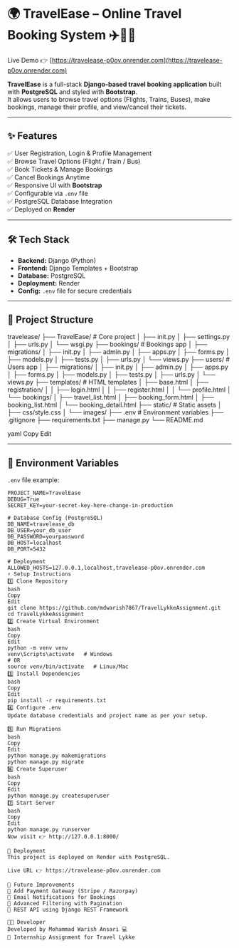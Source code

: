# 🌍 TravelEase – Online Travel Booking System ✈️🚆🚌

Live Demo 👉 [https://travelease-p0ov.onrender.com](https://travelease-p0ov.onrender.com)

**TravelEase** is a full-stack **Django-based travel booking application** built with **PostgreSQL** and styled with **Bootstrap**.  
It allows users to browse travel options (Flights, Trains, Buses), make bookings, manage their profile, and view/cancel their tickets.

---

## ✨ Features

✅ User Registration, Login & Profile Management  
✅ Browse Travel Options (Flight / Train / Bus)  
✅ Book Tickets & Manage Bookings  
✅ Cancel Bookings Anytime  
✅ Responsive UI with **Bootstrap**  
✅ Configurable via `.env` file  
✅ PostgreSQL Database Integration  
✅ Deployed on **Render**

---

## 🛠️ Tech Stack

- **Backend:** Django (Python)
- **Frontend:** Django Templates + Bootstrap
- **Database:** PostgreSQL
- **Deployment:** Render
- **Config:** `.env` file for secure credentials

---

## 📂 Project Structure

travelease/
├── TravelEase/ # Core project
│ ├── init.py
│ ├── settings.py
│ ├── urls.py
│ └── wsgi.py
├── bookings/ # Bookings app
│ ├── migrations/
│ ├── init.py
│ ├── admin.py
│ ├── apps.py
│ ├── forms.py
│ ├── models.py
│ ├── tests.py
│ ├── urls.py
│ └── views.py
├── users/ # Users app
│ ├── migrations/
│ ├── init.py
│ ├── admin.py
│ ├── apps.py
│ ├── forms.py
│ ├── models.py
│ ├── tests.py
│ ├── urls.py
│ └── views.py
├── templates/ # HTML templates
│ ├── base.html
│ ├── registration/
│ │ ├── login.html
│ │ ├── register.html
│ │ └── profile.html
│ └── bookings/
│ ├── travel_list.html
│ ├── booking_form.html
│ ├── booking_list.html
│ └── booking_detail.html
├── static/ # Static assets
│ ├── css/style.css
│ └── images/
├── .env # Environment variables
├── .gitignore
├── requirements.txt
├── manage.py
└── README.md

yaml
Copy
Edit

---

## 🔑 Environment Variables

`.env` file example:

```env
PROJECT_NAME=TravelEase
DEBUG=True
SECRET_KEY=your-secret-key-here-change-in-production

# Database Config (PostgreSQL)
DB_NAME=travelease_db
DB_USER=your_db_user
DB_PASSWORD=yourpassword
DB_HOST=localhost
DB_PORT=5432

# Deployment
ALLOWED_HOSTS=127.0.0.1,localhost,travelease-p0ov.onrender.com
⚡ Setup Instructions
1️⃣ Clone Repository
bash
Copy
Edit
git clone https://github.com/mdwarish7867/TravelLykkeAssignment.git
cd TravelLykkeAssignment
2️⃣ Create Virtual Environment
bash
Copy
Edit
python -m venv venv
venv\Scripts\activate   # Windows
# OR
source venv/bin/activate   # Linux/Mac
3️⃣ Install Dependencies
bash
Copy
Edit
pip install -r requirements.txt
4️⃣ Configure .env
Update database credentials and project name as per your setup.

5️⃣ Run Migrations
bash
Copy
Edit
python manage.py makemigrations
python manage.py migrate
6️⃣ Create Superuser
bash
Copy
Edit
python manage.py createsuperuser
7️⃣ Start Server
bash
Copy
Edit
python manage.py runserver
Now visit 👉 http://127.0.0.1:8000/

🚀 Deployment
This project is deployed on Render with PostgreSQL.

Live URL 👉 https://travelease-p0ov.onrender.com

📖 Future Improvements
🔹 Add Payment Gateway (Stripe / Razorpay)
🔹 Email Notifications for Bookings
🔹 Advanced Filtering with Pagination
🔹 REST API using Django REST Framework

👨‍💻 Developer
Developed by Mohammad Warish Ansari 💻
🎯 Internship Assignment for Travel Lykke
```
